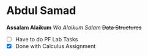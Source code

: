 # Abdul Samad
**Assalam Alaikum**
*Wa Alaikum Salam*
~~Data Structures~~
-[ ] Have to do PF Lab Tasks
-[x] Done with Calculus Assignment
